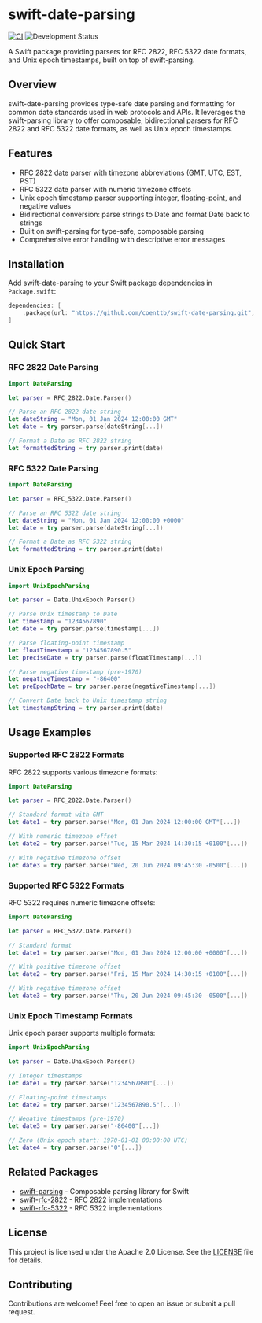 # swift-date-parsing

[![CI](https://github.com/coenttb/swift-date-parsing/workflows/CI/badge.svg)](https://github.com/coenttb/swift-date-parsing/actions/workflows/ci.yml)
![Development Status](https://img.shields.io/badge/status-active--development-blue.svg)

A Swift package providing parsers for RFC 2822, RFC 5322 date formats, and Unix epoch timestamps, built on top of swift-parsing.

## Overview

swift-date-parsing provides type-safe date parsing and formatting for common date standards used in web protocols and APIs. It leverages the swift-parsing library to offer composable, bidirectional parsers for RFC 2822 and RFC 5322 date formats, as well as Unix epoch timestamps.

## Features

- RFC 2822 date parser with timezone abbreviations (GMT, UTC, EST, PST)
- RFC 5322 date parser with numeric timezone offsets
- Unix epoch timestamp parser supporting integer, floating-point, and negative values
- Bidirectional conversion: parse strings to Date and format Date back to strings
- Built on swift-parsing for type-safe, composable parsing
- Comprehensive error handling with descriptive error messages

## Installation

Add swift-date-parsing to your Swift package dependencies in `Package.swift`:

```swift
dependencies: [
    .package(url: "https://github.com/coenttb/swift-date-parsing.git", from: "0.1.0")
]
```

## Quick Start

### RFC 2822 Date Parsing

```swift
import DateParsing

let parser = RFC_2822.Date.Parser()

// Parse an RFC 2822 date string
let dateString = "Mon, 01 Jan 2024 12:00:00 GMT"
let date = try parser.parse(dateString[...])

// Format a Date as RFC 2822 string
let formattedString = try parser.print(date)
```

### RFC 5322 Date Parsing

```swift
import DateParsing

let parser = RFC_5322.Date.Parser()

// Parse an RFC 5322 date string
let dateString = "Mon, 01 Jan 2024 12:00:00 +0000"
let date = try parser.parse(dateString[...])

// Format a Date as RFC 5322 string
let formattedString = try parser.print(date)
```

### Unix Epoch Parsing

```swift
import UnixEpochParsing

let parser = Date.UnixEpoch.Parser()

// Parse Unix timestamp to Date
let timestamp = "1234567890"
let date = try parser.parse(timestamp[...])

// Parse floating-point timestamp
let floatTimestamp = "1234567890.5"
let preciseDate = try parser.parse(floatTimestamp[...])

// Parse negative timestamp (pre-1970)
let negativeTimestamp = "-86400"
let preEpochDate = try parser.parse(negativeTimestamp[...])

// Convert Date back to Unix timestamp string
let timestampString = try parser.print(date)
```

## Usage Examples

### Supported RFC 2822 Formats

RFC 2822 supports various timezone formats:

```swift
import DateParsing

let parser = RFC_2822.Date.Parser()

// Standard format with GMT
let date1 = try parser.parse("Mon, 01 Jan 2024 12:00:00 GMT"[...])

// With numeric timezone offset
let date2 = try parser.parse("Tue, 15 Mar 2024 14:30:15 +0100"[...])

// With negative timezone offset
let date3 = try parser.parse("Wed, 20 Jun 2024 09:45:30 -0500"[...])
```

### Supported RFC 5322 Formats

RFC 5322 requires numeric timezone offsets:

```swift
import DateParsing

let parser = RFC_5322.Date.Parser()

// Standard format
let date1 = try parser.parse("Mon, 01 Jan 2024 12:00:00 +0000"[...])

// With positive timezone offset
let date2 = try parser.parse("Fri, 15 Mar 2024 14:30:15 +0100"[...])

// With negative timezone offset
let date3 = try parser.parse("Thu, 20 Jun 2024 09:45:30 -0500"[...])
```

### Unix Epoch Timestamp Formats

Unix epoch parser supports multiple formats:

```swift
import UnixEpochParsing

let parser = Date.UnixEpoch.Parser()

// Integer timestamps
let date1 = try parser.parse("1234567890"[...])

// Floating-point timestamps
let date2 = try parser.parse("1234567890.5"[...])

// Negative timestamps (pre-1970)
let date3 = try parser.parse("-86400"[...])

// Zero (Unix epoch start: 1970-01-01 00:00:00 UTC)
let date4 = try parser.parse("0"[...])
```

## Related Packages

- [swift-parsing](https://github.com/pointfreeco/swift-parsing) - Composable parsing library for Swift
- [swift-rfc-2822](https://github.com/swift-web-standards/swift-rfc-2822) - RFC 2822 implementations
- [swift-rfc-5322](https://github.com/swift-web-standards/swift-rfc-5322) - RFC 5322 implementations

## License

This project is licensed under the Apache 2.0 License. See the [LICENSE](LICENSE) file for details.

## Contributing

Contributions are welcome! Feel free to open an issue or submit a pull request.
